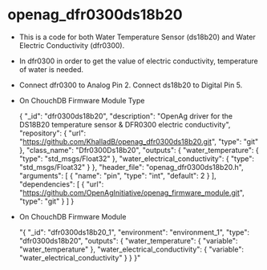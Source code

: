 # openag_dfr0300ds18b20
- This is a code for both Water Temperature Sensor (ds18b20) and Water Electric Conductivity (dfr0300).
- In dfr0300 in order to get the value of electric conductivity, temperature of water is needed.
- Connect dfr0300 to Analog Pin 2. Connect ds18b20 to Digital Pin 5.
- On ChouchDB Firmware Module Type
    
    {
    "_id": "dfr0300ds18b20",
    "description": "OpenAg driver for the DS18B20 temperature sensor & DFR0300 electric conductivity",
    "repository": {
     "url": "https://github.com/KhalladB/openag_dfr0300ds18b20.git",
     "type": "git"
   },
   "class_name": "Dfr0300Ds18b20",
   "outputs": {
     "water_temperature": {
     "type": "std_msgs/Float32"
     },
     "water_electrical_conductivity": {
     "type": "std_msgs/Float32"
     }
   },
   "header_file": "openag_dfr0300ds18b20.h",
   "arguments": [
   {
     "name": "pin",
     "type": "int",
     "default": 2
     }
   ],
   "dependencies": [
     {
     "url": "https://github.com/OpenAgInitiative/openag_firmware_module.git",
     "type": "git"
     }
   ]
   }
   
- On ChouchDB Firmware Module

    "{
   "_id": "dfr0300ds18b20_1",
   "environment": "environment_1",
   "type": "dfr0300ds18b20",
   "outputs": {
       "water_temperature": {
           "variable": "water_temperature"
       },
       "water_electrical_conductivity": {
           "variable": "water_electrical_conductivity"
       }
    }
  }"
